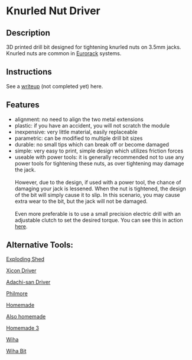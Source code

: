 # Knurled Nut Driver
## Description
3D printed drill bit designed for tightening knurled nuts on 3.5mm jacks.<br>
Knurled nuts are common in [Eurorack](http://www.doepfer.de/a100_man/a100m_e.htm) systems.

## Instructions
See a [writeup](https://4b11b4.com/) (not completed yet) here.

## Features
* alignment: no need to align the two metal extensions
* plastic: if you have an accident, you will not scratch the module
* inexpensive: very little material, easily replaceable
* parametric: can be modified to multiple drill bit sizes
* durable: no small tips which can break off or become damaged
* simple: very easy to print, simple design which utilizes friction forces
* useable with power tools: it is generally recommended not to use any
  power tools for tightening these nuts, as over tightening may damage the
  jack.<br><br>
  However, due to the design, if used with a power tool, the chance of
  damaging your jack is lessened. When the nut is tightened, the design of the
  bit will simply cause it to slip. In this scenario, you may cause extra wear
  to the bit, but the jack will not be damaged.<br><br>
  Even more preferable is to use a small precision electric drill with an
  adjustable clutch to set the desired torque. You can see this in action
  [here](https://www.youtube.com/watch?v=a87VO5FZRd8).

## Alternative Tools:
[Exploding Shed](https://www.exploding-shed.com/shop-catalogue/various/)

[Xicon Driver](https://www2.mouser.com/ProductDetail/Xicon/382-0006/?qs=sGAEpiMZZMv9NFGNGF1lwkQZlGfFTqj%252b)

[Adachi-san Driver](http://www.tabiwallah.com/radiowallah/shops/jacknut.html)

[Philmore](https://www.fullcompass.com/prod/026125-philmore-nt500-knurled-nut-tool-)

[Homemade](https://www.muffwiggler.com/forum/viewtopic.php?t=114781&start=all&postdays=0&postorder=asc)

[Also homemade](https://www.muffwiggler.com/forum/viewtopic.php?t=5408)

[Homemade 3](http://www.n1gy.com/homebrewed-audio-jack-tool.html)

[Wiha](https://www.wihatools.com/precision-nut-driver-3-5-x-60mm)

[Wiha Bit](https://www.wihatools.com/sys-4-nut-driver-blade-3-5mm)
